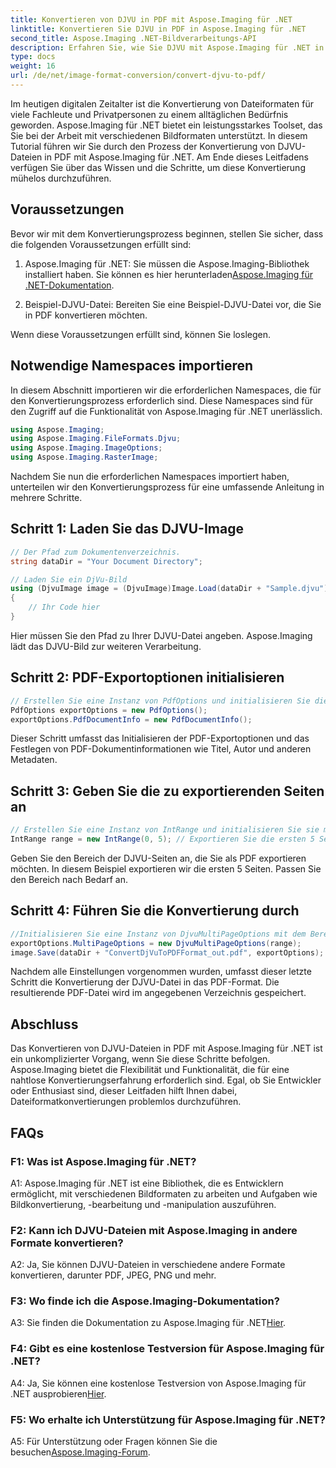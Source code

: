 ```yaml
---
title: Konvertieren von DJVU in PDF mit Aspose.Imaging für .NET
linktitle: Konvertieren Sie DJVU in PDF in Aspose.Imaging für .NET
second_title: Aspose.Imaging .NET-Bildverarbeitungs-API
description: Erfahren Sie, wie Sie DJVU mit Aspose.Imaging für .NET in PDF konvertieren. Befolgen Sie unsere Schritt-für-Schritt-Anleitung für nahtlose Konvertierungen.
type: docs
weight: 16
url: /de/net/image-format-conversion/convert-djvu-to-pdf/
---
```

Im heutigen digitalen Zeitalter ist die Konvertierung von Dateiformaten für viele Fachleute und Privatpersonen zu einem alltäglichen Bedürfnis geworden. Aspose.Imaging für .NET bietet ein leistungsstarkes Toolset, das Sie bei der Arbeit mit verschiedenen Bildformaten unterstützt. In diesem Tutorial führen wir Sie durch den Prozess der Konvertierung von DJVU-Dateien in PDF mit Aspose.Imaging für .NET. Am Ende dieses Leitfadens verfügen Sie über das Wissen und die Schritte, um diese Konvertierung mühelos durchzuführen.

## Voraussetzungen

Bevor wir mit dem Konvertierungsprozess beginnen, stellen Sie sicher, dass die folgenden Voraussetzungen erfüllt sind:

1.  Aspose.Imaging für .NET: Sie müssen die Aspose.Imaging-Bibliothek installiert haben. Sie können es hier herunterladen[Aspose.Imaging für .NET-Dokumentation](https://reference.aspose.com/imaging/net/).

2. Beispiel-DJVU-Datei: Bereiten Sie eine Beispiel-DJVU-Datei vor, die Sie in PDF konvertieren möchten.

Wenn diese Voraussetzungen erfüllt sind, können Sie loslegen.

## Notwendige Namespaces importieren

In diesem Abschnitt importieren wir die erforderlichen Namespaces, die für den Konvertierungsprozess erforderlich sind. Diese Namespaces sind für den Zugriff auf die Funktionalität von Aspose.Imaging für .NET unerlässlich.

```csharp
using Aspose.Imaging;
using Aspose.Imaging.FileFormats.Djvu;
using Aspose.Imaging.ImageOptions;
using Aspose.Imaging.RasterImage;
```

Nachdem Sie nun die erforderlichen Namespaces importiert haben, unterteilen wir den Konvertierungsprozess für eine umfassende Anleitung in mehrere Schritte.

## Schritt 1: Laden Sie das DJVU-Image

```csharp
// Der Pfad zum Dokumentenverzeichnis.
string dataDir = "Your Document Directory";

// Laden Sie ein DjVu-Bild
using (DjvuImage image = (DjvuImage)Image.Load(dataDir + "Sample.djvu"))
{
    // Ihr Code hier
}
```

Hier müssen Sie den Pfad zu Ihrer DJVU-Datei angeben. Aspose.Imaging lädt das DJVU-Bild zur weiteren Verarbeitung.

## Schritt 2: PDF-Exportoptionen initialisieren

```csharp
// Erstellen Sie eine Instanz von PdfOptions und initialisieren Sie die Metadaten für das PDF-Dokument
PdfOptions exportOptions = new PdfOptions();
exportOptions.PdfDocumentInfo = new PdfDocumentInfo();
```

Dieser Schritt umfasst das Initialisieren der PDF-Exportoptionen und das Festlegen von PDF-Dokumentinformationen wie Titel, Autor und anderen Metadaten.

## Schritt 3: Geben Sie die zu exportierenden Seiten an

```csharp
// Erstellen Sie eine Instanz von IntRange und initialisieren Sie sie mit dem Bereich der zu exportierenden DjVu-Seiten
IntRange range = new IntRange(0, 5); // Exportieren Sie die ersten 5 Seiten
```

Geben Sie den Bereich der DJVU-Seiten an, die Sie als PDF exportieren möchten. In diesem Beispiel exportieren wir die ersten 5 Seiten. Passen Sie den Bereich nach Bedarf an.

## Schritt 4: Führen Sie die Konvertierung durch

```csharp
//Initialisieren Sie eine Instanz von DjvuMultiPageOptions mit dem Bereich der zu exportierenden DjVu-Seiten und speichern Sie das Ergebnis im PDF-Format
exportOptions.MultiPageOptions = new DjvuMultiPageOptions(range);
image.Save(dataDir + "ConvertDjVuToPDFFormat_out.pdf", exportOptions);
```

Nachdem alle Einstellungen vorgenommen wurden, umfasst dieser letzte Schritt die Konvertierung der DJVU-Datei in das PDF-Format. Die resultierende PDF-Datei wird im angegebenen Verzeichnis gespeichert.

## Abschluss

Das Konvertieren von DJVU-Dateien in PDF mit Aspose.Imaging für .NET ist ein unkomplizierter Vorgang, wenn Sie diese Schritte befolgen. Aspose.Imaging bietet die Flexibilität und Funktionalität, die für eine nahtlose Konvertierungserfahrung erforderlich sind. Egal, ob Sie Entwickler oder Enthusiast sind, dieser Leitfaden hilft Ihnen dabei, Dateiformatkonvertierungen problemlos durchzuführen.

## FAQs

### F1: Was ist Aspose.Imaging für .NET?

A1: Aspose.Imaging für .NET ist eine Bibliothek, die es Entwicklern ermöglicht, mit verschiedenen Bildformaten zu arbeiten und Aufgaben wie Bildkonvertierung, -bearbeitung und -manipulation auszuführen.

### F2: Kann ich DJVU-Dateien mit Aspose.Imaging in andere Formate konvertieren?

A2: Ja, Sie können DJVU-Dateien in verschiedene andere Formate konvertieren, darunter PDF, JPEG, PNG und mehr.

### F3: Wo finde ich die Aspose.Imaging-Dokumentation?

 A3: Sie finden die Dokumentation zu Aspose.Imaging für .NET[Hier](https://reference.aspose.com/imaging/net/).

### F4: Gibt es eine kostenlose Testversion für Aspose.Imaging für .NET?

 A4: Ja, Sie können eine kostenlose Testversion von Aspose.Imaging für .NET ausprobieren[Hier](https://releases.aspose.com/).

### F5: Wo erhalte ich Unterstützung für Aspose.Imaging für .NET?

 A5: Für Unterstützung oder Fragen können Sie die besuchen[Aspose.Imaging-Forum](https://forum.aspose.com/).